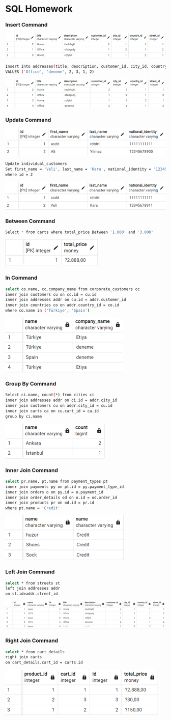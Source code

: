 # SQL Homework
### Insert Command
![](images/insert1.png)
```sh
Insert Into addresses(title, description, customer_id, city_id, country_id, street_id)
VALUES ('Office', 'deneme', 2, 3, 1, 2)
``` 
![](images/insert2.png)

### Update Command
![](images/update1.png)
```sh
Update individual_customers 
Set first_name = 'Veli', last_name = 'Kara', national_identity = '12345678911'
where id = 2
``` 
![](images/update2.png)

### Between Command
```sh
Select * from carts where total_price Between '1.000' and '3.000'
``` 
![](images/between.png)

### In Command
```sh
select co.name, cc.company_name from corporate_customers cc
inner join customers cu on cc.id = cu.id
inner join addresses addr on cu.id = addr.customer_id
inner join countries co on addr.country_id = co.id
where co.name in ('Türkiye', 'Spain')
``` 
![](images/in.png)

### Group By Command
```sh
Select ci.name, count(*) from cities ci 
inner join addresses addr on ci.id = addr.city_id
inner join customers cu on addr.city_id = cu.id
inner join carts ca on cu.cart_id = ca.id
group by ci.name
``` 
![](images/groupby.png)

### Inner Join Command
```sh
select pr.name, pt.name from payment_types pt
inner join payments py on pt.id = py.payment_type_id
inner join orders o on py.id = o.payment_id
inner join order_details od on o.id = od.order_id
inner join products pr on od.id = pr.id
where pt.name = 'Credit'
``` 
![](images/innerjoin.png)

### Left Join Command
```sh
select * from streets st
left join addresses addr
on st.id=addr.street_id
``` 
![](images/leftjoin.png)

### Right Join Command
```sh
select * from cart_details 
right join carts 
on cart_details.cart_id = carts.id
``` 
![](images/rightjoin.png)

